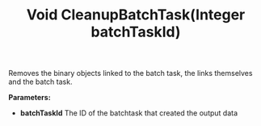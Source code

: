 ﻿---
uid: crmscript_ref_NSBLOBAgent_CleanupBatchTask
title: Void CleanupBatchTask(Integer batchTaskId)
intellisense: NSBLOBAgent.CleanupBatchTask
keywords: NSBLOBAgent, CleanupBatchTask
so.topic: reference
---

Removes the binary objects linked to the batch task, the links themselves and the batch task.

**Parameters:**
 - **batchTaskId** The ID of the batchtask that created the output data
